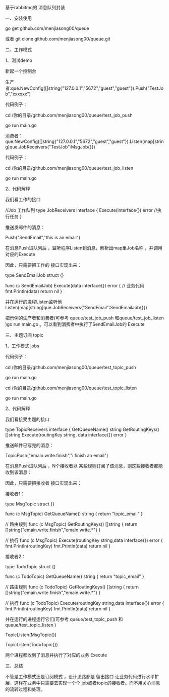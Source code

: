 基于rabbitmq的 消息队列封装 

一、安装使用 

go get github.com/menjiasong00/queue

或者 git clone github.com/menjiasong00/queue.git
 

二、工作模式 

1、测试demo

新起一个控制台

生产者:que.NewConfig([]string{"127.0.0.1","5672","guest","guest"}).Push("TestJob","xxxxxx")

代码例子：

cd /你的目录/github.com/menjiasong00/queue/test_job_push  

go run main.go 

消费者：que.NewConfig([]string{"127.0.0.1","5672","guest","guest"}).Listen(map[string]que.JobReceivers{"TestJob":MsgJob{}})

代码例子：

cd /你的目录/github.com/menjiasong00/queue/test_job_listen  

go run main.go 

2、代码解释

我们看工作的接口

//Job 工作队列
type JobReceivers interface {
	Execute(interface{}) error //执行任务
}


推送发邮件的消息：

Push("SendEmail","this is an email")

在消息Push进队列后 ，监听程序Listen到消息，解析出map里Job名称 ，并调用对应的Execute

因此，只需要把工作的 接口实现出来：

type SendEmailJob struct {}

func (c SendEmailJob) Execute(data interface{}) error {
	// 业务代码
	fmt.Println(data)
	return nil
}

并在运行的进程Listen监听他  Listen(map[string]que.JobReceivers{"SendEmail":SendEmailJob{}}) 

把示例的生产者和消费者(可参考 queue/test_job_push 和queue/test_job_listen )go run main.go 。可以看到消费者中执行了SendEmailJob的 Execute


 

三、主题订阅 topic 

1、工作模式 jobs

代码例子：

cd /你的目录/github.com/menjiasong00/queue/test_topic_push  

go run main.go 

cd /你的目录/github.com/menjiasong00/queue/test_topic_listen  

go run main.go 


2、代码解释

我们看接受主题的接口

type TopicReceivers interface {
	GetQueueName() string
	GetRoutingKeys() []string
	Execute(routingKey string, data interface{}) error
}

推送邮件已写完的消息：

TopicPush("emain.write.finish","i finish an email")

在消息Push进队列后 ，N个接收者以 某些规则订阅了该消息，则这些接收者都能收到该消息： 

因此，只需要把接收者 接口实现出来：

接收者1：

type MsgTopic struct {}

func (c MsgTopic) GetQueueName() string {
	return "topic_email"
}

// 路由规则
func (c MsgTopic) GetRoutingKeys() []string {
	return []string{"emain.write.finish","emain.write.*"}
}

// 执行
func (c MsgTopic) Execute(routingKey string,data interface{}) error {
	fmt.Println(routingKey)
	fmt.Println(data)
	return nil
}

接收者2：

type TodoTopic struct {}

func (c TodoTopic) GetQueueName() string {
	return "topic_email"
}

// 路由规则
func (c TodoTopic) GetRoutingKeys() []string {
	return []string{"emain.write.finish","emain.write.*"}
}

// 执行
func (c TodoTopic) Execute(routingKey string,data interface{}) error {
	fmt.Println(routingKey)
	fmt.Println(data)
	return nil
}

并在运行的进程运行它们(可参考 queue/test_topic_push 和queue/test_topic_listen ) 

 TopicListen(MsgTopic{})  

 TopicListen(TodoTopic{}) 

两个进程都收到了消息并执行了对应的业务 Execute

三、总结

不管是工作模式还是订阅模式 ，设计思路都是 留出接口 让业务代码进行水平扩展，这样在业务中只需要去实现一个个 job或者topic的接收者。而不用关心消息的流转过程和处理。






